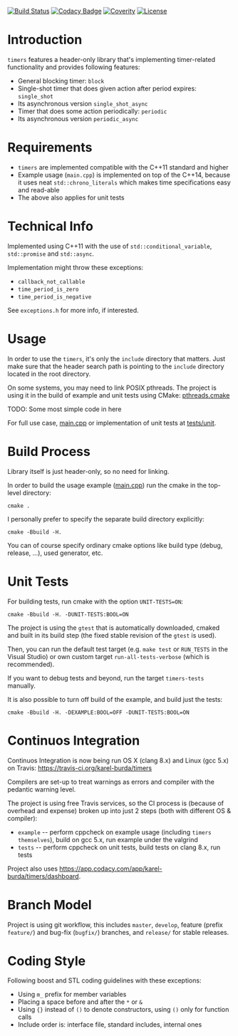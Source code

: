 [![Build Status](https://travis-ci.org/karel-burda/timers.svg?branch=feature%2Fci)](https://travis-ci.org/karel-burda/timers)
[![Codacy Badge](https://api.codacy.com/project/badge/Grade/27e08eaa6aa64eddbe4a79085e95ebcc)](https://www.codacy.com/app/karel-burda/timers?utm_source=github.com&amp;utm_medium=referral&amp;utm_content=karel-burda/timers&amp;utm_campaign=Badge_Grade)
[![Coverity](https://scan.coverity.com/projects/15747/badge.svg)](https://scan.coverity.com/projects/karel-burda-timers)
[![License](https://img.shields.io/badge/license-MIT_License-blue.svg?style=flat)](LICENSE)

# Introduction
`timers` features a header-only library that's implementing timer-related functionality and provides following features:
* General blocking timer: `block`
* Single-shot timer that does given action after period expires: `single_shot`
* Its asynchronous version `single_shot_async`
* Timer that does some action periodically: `periodic`
* Its asynchronous version `periodic_async`

# Requirements
* `timers` are implemented compatible with the C++11 standard and higher
* Example usage (`main.cpp`) is implemented on top of the C++14,
because it uses neat `std::chrono_literals` which makes time specifications easy and read-able
* The above also applies for unit tests

# Technical Info
Implemented using C++11 with the use of `std::conditional_variable`, `std::promise` and `std::async`.

Implementation might throw these exceptions:
* `callback_not_callable`
* `time_period_is_zero`
* `time_period_is_negative`

See `exceptions.h` for more info, if interested.

# Usage
In order to use the `timers`, it's only the `include` directory that matters. Just make sure that the header search
path is pointing to the `include` directory located in the root directory.

On some systems, you may need to link POSIX pthreads.
The project is using it in the build of example and unit tests using CMake: [pthreads.cmake](cmake-helpers/pthreads.cmake)

TODO: Some most simple code in here

For full use case, [main.cpp](example/src/main.cpp) or implementation of unit tests at [tests/unit](tests/unit).

# Build Process
Library itself is just header-only, so no need for linking.

In order to build the usage example ([main.cpp](example/src/main.cpp)) run the cmake in the top-level directory:

`cmake .`

I personally prefer to specify the separate build directory explicitly:

`cmake -Bbuild -H.`

You can of course specify ordinary cmake options like build type (debug, release, ...), used generator, etc.

# Unit Tests
For building tests, run cmake with the option `UNIT-TESTS=ON`:

`cmake -Bbuild -H. -DUNIT-TESTS:BOOL=ON`

The project is using the `gtest` that is automatically downloaded, cmaked and built in its build step
(the fixed stable revision of the `gtest` is used).

Then, you can run the default test target (e.g. `make test` or `RUN_TESTS` in the Visual Studio)
or own custom target `run-all-tests-verbose` (which is recommended).

If you want to debug tests and beyond, run the target `timers-tests` manually.

It is also possible to turn off build of the example, and build just the tests:

`cmake -Bbuild -H. -DEXAMPLE:BOOL=OFF -DUNIT-TESTS:BOOL=ON`

# Continuos Integration
Continuos Integration is now being run OS X (clang 8.x) and Linux (gcc 5.x) on Travis: https://travis-ci.org/karel-burda/timers

Compilers are set-up to treat warnings as errors and compiler with the pedantic warning level.

The project is using free Travis services, so the CI process is (because of overhead and expense) broken up into just 2 steps (both with different OS & compiler):
* `example` -- perform cppcheck on example usage (including `timers themselves`), build on gcc 5.x, run example under the valgrind
* `tests` -- perform cppcheck on unit tests, build tests on clang 8.x, run tests

Project also uses https://app.codacy.com/app/karel-burda/timers/dashboard.

# Branch Model
Project is using git workflow, this includes `master`, `develop`, feature (prefix `feature/`)
and bug-fix (`bugfix/`) branches, and `release/` for stable releases. 

# Coding Style
Following boost and STL coding guidelines with these exceptions:
* Using `m_` prefix for member variables
* Placing a space before and after the `*` or `&`
* Using `{}` instead of `()` to denote constructors, using `()` only for function calls
* Include order is: interface file, standard includes, internal ones
